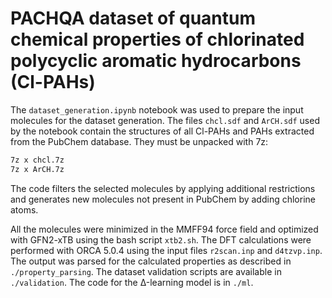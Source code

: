 # PACHQA dataset of quantum chemical properties of chlorinated polycyclic aromatic hydrocarbons (Cl-PAHs)
The `dataset_generation.ipynb` notebook was used to prepare the input molecules for the dataset generation. The files `chcl.sdf` and `ArCH.sdf` used by the notebook contain the structures of all Cl-PAHs and PAHs extracted from the PubChem database. They must be unpacked with 7z:
```bash
7z x chcl.7z
7z x ArCH.7z
```

The code filters the selected molecules by applying additional restrictions and generates new molecules not present in PubChem by adding chlorine atoms.

All the molecules were minimized in the MMFF94 force field and optimized with GFN2-xTB using the bash script `xtb2.sh`. The DFT calculations were performed with ORCA 5.0.4 using the input files `r2scan.inp` and `d4tzvp.inp`. The output was parsed for the calculated properties as described in `./property_parsing`. The dataset validation scripts are available in `./validation`. The code for the Δ-learning model is in `./ml`.
